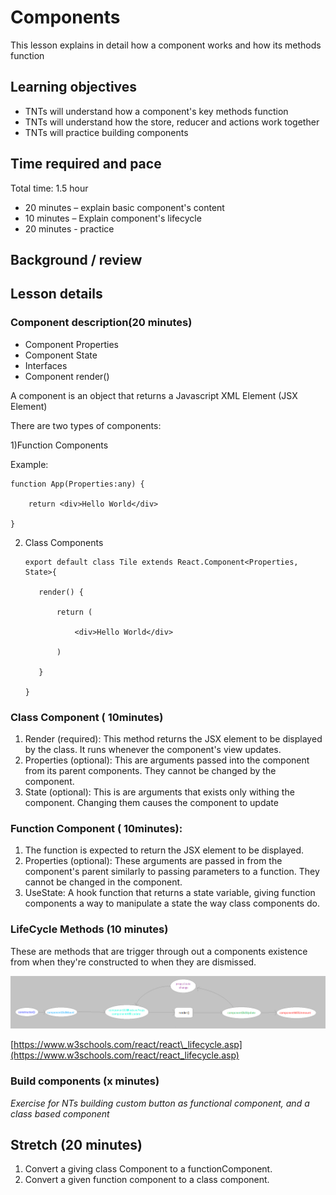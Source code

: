 # Components

This lesson explains in detail how a component works and how its methods function

## Learning objectives

* TNTs will understand how a component's key methods function
* TNTs will understand how the store, reducer and actions work together
* TNTs will practice building components

## Time required and pace

Total time: 1.5 hour

* 20 minutes – explain basic component's content
* 10 minutes – Explain component's lifecycle
* 20 minutes - practice

## Background / review

## Lesson details

### Component description(20 minutes)

* Component Properties
* Component State
* Interfaces
* Component render()

A component is an object that returns a Javascript XML Element (JSX Element)

There are two types of components:

1)Function Components

Example:

    function App(Properties:any) {

        return <div>Hello World</div>

    }

2) Class Components

       export default class Tile extends React.Component<Properties, State>{

          render() {

              return (

                  <div>Hello World</div>

              )

          }

       }

### Class Component ( 10minutes)

1. Render (required): This method returns the JSX element to be displayed by the class. It runs whenever the component's view updates.
2. Properties (optional): This are arguments passed into the component from its parent components. They cannot be changed by the component.
3. State (optional): This is are arguments that exists only withing the component. Changing them causes the component to update

### Function Component ( 10minutes):

1. The function is expected to return the JSX element to be displayed.
2. Properties (optional): These arguments are passed in from the component's parent similarly to passing parameters to a function. They cannot be changed in the component.
3. UseState: A hook function that returns a state variable, giving function components a way to manipulate a state the way class components do.

### LifeCycle Methods (10 minutes)

These are methods that are trigger through out a components existence from when they're constructed to when they are dismissed.

![LifeCycleDiagram](./LifeCycle.png)

[https://www.w3schools.com/react/react\_lifecycle.asp](https://www.w3schools.com/react/react_lifecycle.asp)

### Build components (x minutes)
*Exercise for NTs building custom button as functional component, and a class based component*

## Stretch (20 minutes)

  1. Convert a giving class Component to a functionComponent.
  2. Convert a given function component to a class component.
